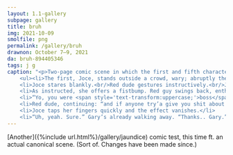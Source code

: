 ```yaml
---
layout: 1.1-gallery
subpage: gallery
title: bruh
img: 2021-10-09
smolfile: png
permalink: /gallery/bruh
drawnon: October 7–9, 2021
da: bruh-894405346
tags: j g
caption: "<p>Two-page comic scene in which the first and fifth characters interact amicably.</p>
	<ul><li>The first, Joce, stands outside a crowd, wary; abruptly the fifth yells, pushing through, “<span style='text-transform:uppercase;'><b>Hey</b> hey hey, put ’er here!!</span>” He raises his fist.</li>
	<li>Joce stares blankly.<br/>Red dude gestures instructively.<br/>Joce: “<span style='text-transform:uppercase;'>Oh</span> right, yeah, uh—”</li>
	<li>As instructed, she offers a fistbump. Red guy swings back, enthusiastic; “<i>Eyyyyyy</i>”</li>
	<li>“Yo, you were <span style='text-transform:uppercase;'>boss</span> at that challenge. You are welcome <span style='text-transform:uppercase;'>right</span> back to <em>me caysa</em>” (<i>“Casa,”</i> interrupts the sixth, from a distance in the crowd) “any time.” Red dude’s arms are oustretched, welcoming, but the crowd is starting to fade into static.</li>
	<li>Red dude, continuing: “and if anyone try’a give you shit about last night, you just call yer ol’ pal <span style='text-transform:uppercase;'>Gary</span>. Ya goddat?” For unclear reasons he appears to be enveloped by static.</li>
	<li>Joce taps her fingers quickly and the effect vanishes.</li>
	<li>“Uh, yeah. Sure.” Gary’s already walking away. “Thanks.. Gary.”</li></ul>"
---
```

[Another]({%include url.html%}/gallery/jaundice) comic test, this time ft. an actual canonical scene. (Sort of. Changes have been made since.)